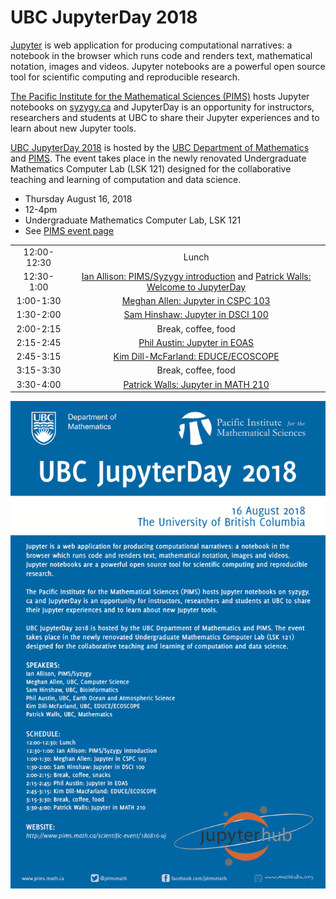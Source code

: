 # UBC JupyterDay 2018

[Jupyter](http://jupyter.org/) is web application for producing computational narratives: a notebook in the browser which runs code and renders text, mathematical notation, images and videos. Jupyter notebooks are a powerful open source tool for scientific computing and reproducible research.

[The Pacific Institute for the Mathematical Sciences (PIMS)](http://www.pims.math.ca/) hosts Jupyter notebooks on [syzygy.ca](http://syzygy.ca/) and JupyterDay is an opportunity for instructors, researchers and students at UBC to share their Jupyter experiences and to learn about new Jupyter tools.

[UBC JupyterDay 2018](http://www.pims.math.ca/scientific-event/180816-uj
) is hosted by the [UBC Department of Mathematics](http://www.math.ubc.ca/) and [PIMS](http://www.pims.math.ca/). The event takes place in the newly renovated Undergraduate Mathematics Computer Lab (LSK 121) designed for the collaborative teaching and learning of computation and data science.

* Thursday August 16, 2018
* 12-4pm
* Undergraduate Mathematics Computer Lab, LSK 121
* See [PIMS event page](http://www.pims.math.ca/scientific-event/180816-uj)

| | |
|:---:|:---:|
| 12:00-12:30 | Lunch |
| 12:30-1:00 | [Ian Allison: PIMS/Syzygy introduction](allison/Canadians-land-on-Jupyter-Presentation.pdf) and [Patrick Walls: Welcome to JupyterDay](walls/jupyterday.ipynb) |
| 1:00-1:30 | [Meghan Allen: Jupyter in CSPC 103](allen/Jupyter_Day_2018_CPSC_103.pdf) |
| 1:30-2:00 | [Sam Hinshaw: Jupyter in DSCI 100](hinshaw/2018-08-16-canvas-jupyterhub-presentation.pdf) |
| 2:00-2:15 | Break, coffee, food |
| 2:15-2:45 | [Phil Austin: Jupyter in EOAS](austin/Austin_Jupyter_Aug_2018_talk.ipynb) |
| 2:45-3:15 | [Kim Dill-McFarland: EDUCE/ECOSCOPE](dill-mcfarland/2018_JupyterDay_EDUCE.pdf) |
| 3:15-3:30 | Break, coffee, food |
| 3:30-4:00 | [Patrick Walls: Jupyter in MATH 210](walls/jupyter_math210.ipynb) |


<img src="./jupyterday.png" align="middle">
